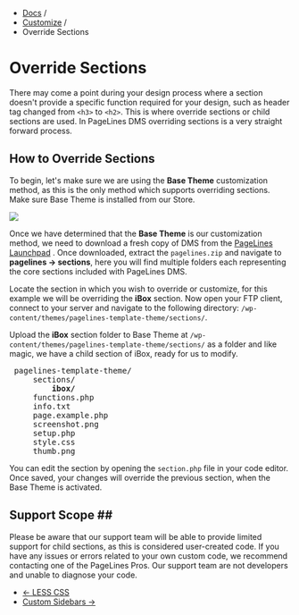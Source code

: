 <div class="row-fluid">
  <div class="span12">
    <ul class="breadcrumb">
        <li><a href="http://docs.pagelines.com/">Docs</a> <span class="divider">/</span></li>
        <li><a href="http://docs.pagelines.com/customize">Customize</a> <span class="divider">/</span></li>
        <li class="active">Override Sections</li>
    </ul>
  </div>
</div>

# Override Sections #

There may come a point during your design process where a section doesn't provide a specific function required for your design, such as header tag changed from `<h3>` to `<h2>`. This is where override sections or child sections are used. In PageLines DMS overriding sections is a very straight forward process.

## How to Override Sections ##

To begin, let's make sure we are using the **Base Theme** customization method, as this is the only method which supports overriding sections.  Make sure Base Theme is installed from our Store.

![](https://raw.github.com/pagelines/Docs/master/gh-pages-template/public/img/base-theme-active.jpg)

Once we have determined that the **Base Theme** is our customization method, we need to download a fresh copy of DMS from the [PageLines Launchpad](http://www.pagelines.com/launchpad/member.php) . Once downloaded, extract the `pagelines.zip` and navigate to **pagelines &rarr; sections**, here you will find multiple folders each representing the core sections included with PageLines DMS.

Locate the section in which you wish to override or customize, for this example we will be overriding the **iBox** section. Now open your FTP client, connect to your server and navigate to the following directory: `/wp-content/themes/pagelines-template-theme/sections/`.

Upload the **iBox** section folder to Base Theme at `/wp-content/themes/pagelines-template-theme/sections/`  as a folder and like magic, we have a child section of iBox, ready for us to modify.

<pre>
<i class="icon-folder-open"></i> pagelines-template-theme/
	<i class="icon-folder-open"></i> sections/
		<i class="icon-folder-open"></i> <strong>ibox/</strong>
	<i class="icon-file"></i> functions.php
	<i class="icon-file"></i> info.txt
	<i class="icon-file"></i> page.example.php
	<i class="icon-file"></i> screenshot.png
	<i class="icon-file"></i> setup.php
	<i class="icon-file"></i> style.css
	<i class="icon-file"></i> thumb.png
</pre>

You can edit the section by opening the `section.php` file in your code editor.  Once saved, your changes will override the previous section, when the Base Theme is activated.

## Support Scope ##

Please be aware that our support team will be able to provide limited support for child sections, as this is considered user-created code. If you have any issues or errors related to your own custom code, we recommend contacting one of the PageLines Pros.  Our support team are not developers and unable to diagnose your code.

<div class="row-fluid">
	<div class="span12">
		<ul class="pager">
			<li class="pull-left"><a href="http://docs.pagelines.com/advanced/less-css">&larr; LESS CSS</a></li>
  			<li class="pull-right"><a href="http://docs.pagelines.com/advanced/custom-sidebars">Custom Sidebars &rarr;</i></a></li>
		</ul>
	</div>
</div>
